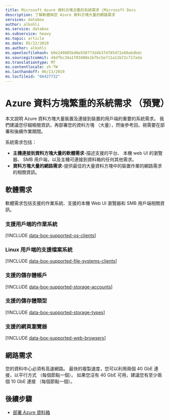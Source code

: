 ```yaml
---
title: Microsoft Azure 資料方塊沈重的系統需求 |Microsoft Docs
description: 了解軟體與您 Azure 資料方塊大量的網路需求
services: databox
author: alkohli
ms.service: databox
ms.subservice: heavy
ms.topic: article
ms.date: 05/22/2019
ms.author: alkohli
ms.openlocfilehash: b9e249885bd0e930773d4b374f85d72e60abdbdc
ms.sourcegitcommit: d4dfbc34a1f03488e1b7bc5e711a11b72c717ada
ms.translationtype: MT
ms.contentlocale: zh-TW
ms.lasthandoff: 06/13/2019
ms.locfileid: "66427732"
---
```

# <a name="azure-data-box-heavy-system-requirements-preview"></a>Azure 資料方塊繁重的系統需求 （預覽）

本文說明 Azure 資料方塊大量裝置及連接到裝置的用戶端的重要的系統需求。 我們建議您仔細檢閱資訊，再部署您的資料方塊 （大量），然後參考回，視需要在部署和後續作業期間。

系統需求包括：

* **主機連接到資料方塊大量的軟體需求**-描述支援的平台、 本機 web UI 的瀏覽器、 SMB 用戶端，以及主機可連接到資料箱的任何其他需求。
* **資料方塊大量的網路需求**-提供最佳的大量資料方塊中的裝置作業的網路需求的相關資訊。

## <a name="software-requirements"></a>軟體需求

軟體需求包括支援的作業系統、支援的本機 Web UI 瀏覽器和 SMB 用戶端相關資訊。

### <a name="supported-operating-systems-for-clients"></a>支援用戶端的作業系統

[!INCLUDE [data-box-supported-os-clients](../../includes/data-box-supported-os-clients.md)]

### <a name="supported-file-systems-for-linux-clients"></a>Linux 用戶端的支援檔案系統

[!INCLUDE [data-box-supported-file-systems-clients](../../includes/data-box-supported-file-systems-clients.md)]

### <a name="supported-storage-accounts"></a>支援的儲存體帳戶

[!INCLUDE [data-box-supported-storage-accounts](../../includes/data-box-supported-storage-accounts.md)]

### <a name="supported-storage-types"></a>支援的儲存體類型

[!INCLUDE [data-box-supported-storage-types](../../includes/data-box-supported-storage-types.md)]

### <a name="supported-web-browsers"></a>支援的網頁瀏覽器

[!INCLUDE [data-box-supported-web-browsers](../../includes/data-box-supported-web-browsers.md)]

## <a name="networking-requirements"></a>網路需求

您的資料中心必須有高速網路。 最快的複製速度，您可以利用兩個 40 GbE 連接，以平行方式 （每個節點一個）。 如果您沒有 40 GbE 可用，建議您有至少兩個 10 GbE 連接 （每個節點一個）。

## <a name="next-steps"></a>後續步驟

* [部署 Azure 資料箱](data-box-deploy-ordered.md)
